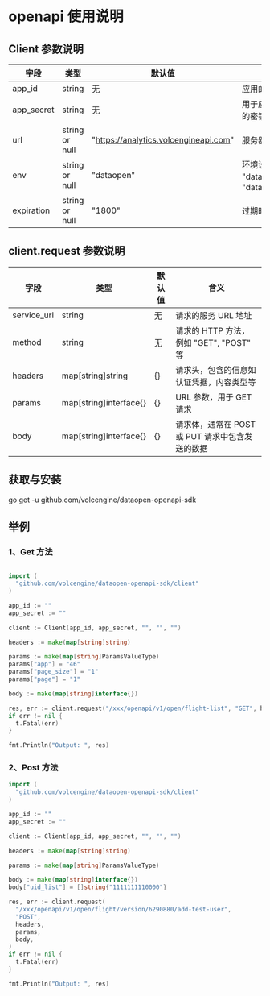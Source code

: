 # openapi 使用说明

## Client 参数说明

| 字段       | 类型           | 默认值                                | 含义                                                |
| ---------- | -------------- | ------------------------------------- | --------------------------------------------------- |
| app_id     | string         | 无                                    | 应用的唯一标识符                                    |
| app_secret | string         | 无                                    | 用于应用的安全认证的密钥                            |
| url        | string or null | "https://analytics.volcengineapi.com" | 服务器的 URL 地址                                   |
| env        | string or null | "dataopen"                            | 环境设置，可选值为 "dataopen" 或 "dataopen_staging" |
| expiration | string or null | "1800"                                | 过期时间，单位是秒                                  |

## client.request 参数说明

| 字段        | 类型                   | 默认值 | 含义                                            |
| ----------- | ---------------------- | ------ | ----------------------------------------------- |
| service_url | string                 | 无     | 请求的服务 URL 地址                             |
| method      | string                 | 无     | 请求的 HTTP 方法，例如 "GET", "POST" 等         |
| headers     | map[string]string      | {}     | 请求头，包含的信息如认证凭据，内容类型等        |
| params      | map[string]interface{} | {}     | URL 参数，用于 GET 请求                         |
| body        | map[string]interface{} | {}     | 请求体，通常在 POST 或 PUT 请求中包含发送的数据 |

## 获取与安装

go get -u github.com/volcengine/dataopen-openapi-sdk

## 举例

### 1、Get 方法

```go

import (
  "github.com/volcengine/dataopen-openapi-sdk/client"
)

app_id := ""
app_secret := ""

client := Client(app_id, app_secret, "", "", "")

headers := make(map[string]string)

params := make(map[string]ParamsValueType)
params["app"] = "46"
params["page_size"] = "1"
params["page"] = "1"

body := make(map[string]interface{})

res, err := client.request("/xxx/openapi/v1/open/flight-list", "GET", headers, params, body)
if err != nil {
  t.Fatal(err)
}

fmt.Println("Output: ", res)
```

### 2、Post 方法

```go
import (
  "github.com/volcengine/dataopen-openapi-sdk/client"
)

app_id := ""
app_secret := ""

client := Client(app_id, app_secret, "", "", "")

headers := make(map[string]string)

params := make(map[string]ParamsValueType)

body := make(map[string]interface{})
body["uid_list"] = []string{"1111111110000"}

res, err := client.request(
  "/xxx/openapi/v1/open/flight/version/6290880/add-test-user",
  "POST",
  headers,
  params,
  body,
)
if err != nil {
  t.Fatal(err)
}

fmt.Println("Output: ", res)
```
